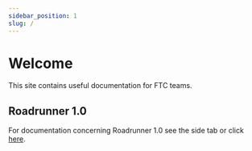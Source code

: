 ```yaml
---
sidebar_position: 1
slug: /
---
```


# Welcome
This site contains useful documentation for FTC teams.

## Roadrunner 1.0
For documentation concerning Roadrunner 1.0 see the side tab or click [here](/category/roadrunner).